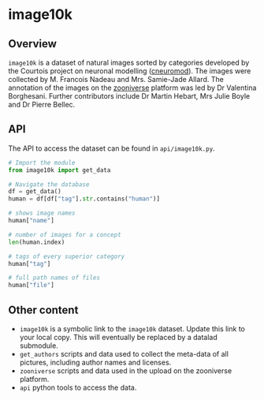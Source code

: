 # image10k

## Overview

`image10k` is a dataset of natural images sorted by categories developed by the Courtois project on neuronal modelling ([cneuromod](https://cneuromod.ca)). The images were collected by M. Francois Nadeau and Mrs. Samie-Jade Allard. The annotation of the images on the [zooniverse]() platform was led by Dr Valentina Borghesani. Further contributors include Dr Martin Hebart, Mrs Julie Boyle and Dr Pierre Bellec.

## API  
The API to access the dataset can be found in `api/image10k.py`.

```Python
# Import the module
from image10k import get_data

# Navigate the database
df = get_data()
human = df[df["tag"].str.contains("human")]

# shows image names
human["name"]

# number of images for a concept
len(human.index)

# tags of every superior category
human["tag"]

# full path names of files
human["file"]
```

## Other content
 * `image10k` is a symbolic link to the `image10k` dataset. Update this link to your local copy. This will eventually be replaced by a datalad submodule.
 * `get_authors` scripts and data used to collect the meta-data of all pictures, including author names and licenses.
 * `zooniverse` scripts and data used in the upload on the zooniverse platform.
 * `api` python tools to access the data.

